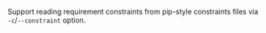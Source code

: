 Support reading requirement constraints from pip-style constraints files via `-c`/`--constraint` option.
